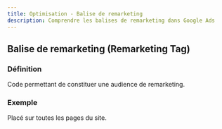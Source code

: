 ```yaml
---
title: Optimisation - Balise de remarketing
description: Comprendre les balises de remarketing dans Google Ads
---
```


## Balise de remarketing (Remarketing Tag)

### Définition
Code permettant de constituer une audience de remarketing.

### Exemple
Placé sur toutes les pages du site.